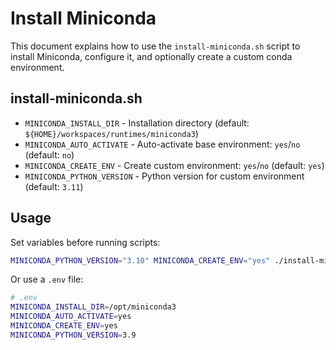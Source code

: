 # Install Miniconda

This document explains how to use the `install-miniconda.sh` script to install Miniconda, configure it, and optionally create a custom conda environment.

## install-miniconda.sh

- `MINICONDA_INSTALL_DIR` - Installation directory (default: `${HOME}/workspaces/runtimes/miniconda3`)
- `MINICONDA_AUTO_ACTIVATE` - Auto-activate base environment: `yes`/`no` (default: `no`)
- `MINICONDA_CREATE_ENV` - Create custom environment: `yes`/`no` (default: `yes`)
- `MINICONDA_PYTHON_VERSION` - Python version for custom environment (default: `3.11`)

## Usage

Set variables before running scripts:

```bash
MINICONDA_PYTHON_VERSION="3.10" MINICONDA_CREATE_ENV="yes" ./install-miniconda.sh
```

Or use a `.env` file:

```bash
# .env
MINICONDA_INSTALL_DIR=/opt/miniconda3
MINICONDA_AUTO_ACTIVATE=yes
MINICONDA_CREATE_ENV=yes
MINICONDA_PYTHON_VERSION=3.9
```
